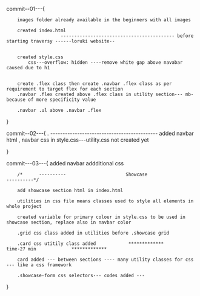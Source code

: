 commit--01---{
            
        images folder already available in the beginners with all images

        created index.html
                        ------------------------------------------ before starting traversy ------loruki website--


        created style.css 
            css---overflow: hidden ----remove white gap above navabar caused due to h1


        create .flex class then create .navbar .flex class as per requirement to target flex for each section
        .navbar .flex created above .flex class in utility section--- mb- because of more specificity value

        .navbar .ul above .navbar .flex


}

commit--02---{
        .
                        -------------------------------------------- added navbar html , navbar css in style.css---utility.css not created yet 

}

commit---03---{
        added navbar addditional css

        /*      ----------                      Showcase                     ----------*/

        add showcase section html in index.html
        
        utilities in css file means classes used to style all elements in whole project

        created variable for primary colour in style.css to be used in showcase section, replace also in navbar color

        .grid css class added in utilities before .showcase grid 

        .card css utitily class added            *************           time-27 min             *************

        card added --- between sections ---- many utility classes for css --- like a css framework

        .showcase-form css selectors--- codes added --- 
}